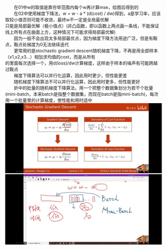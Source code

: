&emsp;&emsp;在01中w的取值是靠穷举范围内每个w再计算mse，绘图后得到的                     
&emsp;&emsp;在02中使用梯度下降法，w = w - a * (d(cost) / dw)得到，a是学习率，应该取较小值否则可能不收敛，最终w不一定是全局最优解               
只能是局部最优解（极小值点）(非凸函数，即以函数上两点画一条线，不能保证线上所有点在曲面上方，这种情况下可能求得局部最优解)               
&emsp;&emsp;因为一般不会出现太多局部最优点，因为梯度下降方法用途广泛，但是有鞍点，鞍点处梯度为0无法继续迭代              
&emsp;&emsp;更常用的是stochastic gradient descent随机梯度下降，不再是用全部样本（x1,x2,x3...）相加求均值的cost，而是从所有             
的里面每次选择一个，用d(loss)/dw计算梯度，这样由于样本的噪声有可能跨越过鞍点           
&emsp;&emsp;梯度下降算法可以并行化运算，因此用时更少，但性能更差           
&emsp;&emsp;随机梯度下降算法不可以并行化运算，因此用时更多，但性能更好          
&emsp;&emsp;折中的批量的随机梯度下降算法，用一个把整个数据集划分为若干个批量(mini-batch，本来batch是指整个数据集，而现在batch是指mini-batch)，每次用一个批量里的计算梯度，使性能和用时适中               
![](https://github.com/MOSSSSSSSSSSSSS/PyTorch-DeepLearning/blob/main/02.GradientDescent/Graph1.jpg?raw=true)
![](https://github.com/MOSSSSSSSSSSSSS/PyTorch-DeepLearning/blob/main/02.GradientDescent/Graph2.jpg?raw=true)
